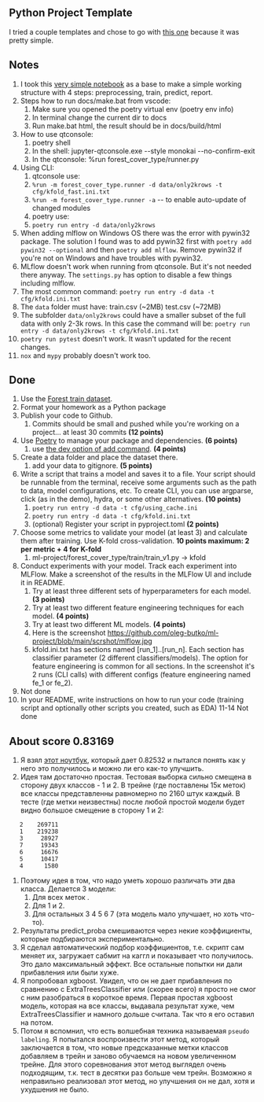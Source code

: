 ## Python Project Template

I tried a couple templates and chose to go with [this one](https://github.com/MislavJaksic/Python-Project-Template) because it was pretty simple.


## Notes

1. I took this [very simple notebook](https://www.kaggle.com/code/shouldnotbehere/two-models-random-forests) 
as a base to make a simple working structure with 4 steps: preprocessing, train, predict, report.
2. Steps how to run docs/make.bat from vscode:
    1. Make sure you opened the poetry virtual env (poetry env info)
    2. In terminal change the current dir to docs
    3. Run make.bat html, the result should be in docs/build/html
3. How to use qtconsole:
    1. poetry shell
    2. In the shell: jupyter-qtconsole.exe --style monokai --no-confirm-exit
    3. In the qtconsole: %run forest_cover_type/runner.py
4. Using CLI:
    1. qtconsole use:
    2. `%run -m forest_cover_type.runner -d data/only2krows -t cfg/kfold_fast.ini.txt`
    3. `%run -m forest_cover_type.runner -a` -- to enable auto-update of changed modules
    4. poetry use:
    5. `poetry run entry -d data/only2krows`
5. When adding mlflow on Windows OS there was the error with pywin32 package. The solution I found was to add pywin32 first with `poetry add pywin32 --optional` and then `poetry add mlflow`. Remove pywin32 if you're not on Windows and have troubles with pywin32.
6. MLflow doesn't work when running from qtconsole. But it's not needed there anyway. The `settings.py` has option to disable a few things including mlflow.
7. The most common command: `poetry run entry -d data -t cfg/kfold.ini.txt`
8.  The `data` folder must have: train.csv (~2MB) test.csv (~72MB)
9.  The subfolder `data/only2krows` could have a smaller subset of the full data with only 2-3k rows. In this case the command will be: `poetry run entry -d data/only2krows -t cfg/kfold.ini.txt`
10. `poetry run pytest` doesn't work. It wasn't updated for the recent changes.
11. `nox` and `mypy` probably doesn't work too.

## Done

1. Use the [Forest train dataset](https://www.kaggle.com/competitions/forest-cover-type-prediction). 
2. Format your homework as a Python package
3. Publish your code to Github.
    1. Commits should be small and pushed while you're working on a project... at least 30 commits **(12 points)**
4. Use [Poetry](https://python-poetry.org/) to manage your package and dependencies. **(6 points)**
    1. use [the dev option of add command](https://python-poetry.org/docs/cli/#add). **(4 points)**
5. Create a data folder and place the dataset there.
    1. add your data to gitignore. **(5 points)**
6. Write a script that trains a model and saves it to a file. Your script should be runnable from the terminal, receive some arguments such as the path to data, model configurations, etc. To create CLI, you can use argparse, click (as in the demo), hydra, or some other alternatives. **(10 points)**
   1. `poetry run entry -d data -t cfg/using_cache.ini`
   2. `poetry run entry -d data -t cfg/kfold.ini.txt`
   3. (optional) Register your script in pyproject.toml **(2 points)**
7. Choose some metrics to validate your model (at least 3) and calculate them after training. Use K-fold cross-validation. **10 points maximum: 2 per metric + 4 for K-fold**
   1. ml-project/forest_cover_type/train/train_v1.py -> kfold
8. Conduct experiments with your model. Track each experiment into MLFlow. Make a screenshot of the results in the MLFlow UI and include it in README.
    1. Try at least three different sets of hyperparameters for each model. **(3 points)**
    2. Try at least two different feature engineering techniques for each model. **(4 points)**
    3. Try at least two different ML models. **(4 points)**
    4. Here is the screenshot https://github.com/oleg-butko/ml-project/blob/main/scrshot/mlflow.jpg
    6. kfold.ini.txt has sections named [run_1]..[run_n]. Each section has classifier parameter (2 different classifiers/models). The option for feature engineering is common for all sections. In the screenshot it's 2 runs (CLI calls) with different configs (feature engineering named fe_1 or fe_2).
9. Not done
10. In your README, write instructions on how to run your code (training script and optionally other scripts you created, such as EDA)
11-14 Not done


## About score 0.83169

1. Я взял [этот ноутбук](https://www.kaggle.com/code/leannelong3/r-random-forest), который дает 0.82532 и пытался понять как у него это получилось и можно ли его как-то улучшить.
2. Идея там достаточно простая. Тестовая выборка сильно смещена в сторону двух классов - 1 и 2.
   В трейне (где поставлены 15к меток) все классы представленны равномерно по 2160 штук каждый.
   В тесте (где метки неизвестны) после любой простой модели будет видно большое смещение в сторону 1 и 2:
 ```
    2    269711
    1    219238
    3     28927
    7     19343
    6     16676
    5     10417
    4      1580
```
   1. Поэтому идея в том, что надо уметь хорошо различать эти два класса. Делается 3 модели:
      1. Для всех меток .
      2. Для 1 и 2.
      3. Для остальных 3 4 5 6 7 (эта модель мало улучшает, но хоть что-то).
   2. Результаты predict_proba смешиваются через некие коэффициенты, которые подбираются экспериментально.
3. Я сделал автоматический подбор коэффициентов, т.е. скрипт сам меняет их, загружает сабмит на каггл и показывает что получилось. Это дало максимальный эффект. Все остальные попытки ни дали прибавления или были хуже.
4. Я попробовал xgboost. Увидел, что он не дает прибавления по сравнению с ExtraTreesClassifier или (скорее всего) я просто не смог с ним разобраться в короткое время. Первая простая xgboost модель, которая на все классы, выдавала результат хуже, чем ExtraTreesClassifier и намного дольше считала. Так что я его оставил на потом.
5. Потом я вспомнил, что есть волшебная техника называемая `pseudo labeling`. Я попытался воспроизвести этот метод, который заключается в том, что новые предсказанные метки классов добавляем в трейн и заново обучаемся на новом увеличенном трейне. Для этого соревнования этот метод выглядел очень подходящим, т.к. тест в десятки раз больше чем трейн. Возможно я неправильно реализовал этот метод, но улучшения он не дал, хотя и ухудшения не было.

    


